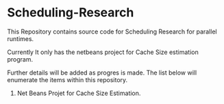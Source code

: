 Scheduling-Research
===================

This Repository contains source code for Scheduling Research for parallel runtimes.

Currently It only has the netbeans project for Cache Size estimation program.

Further details will be added as progres is made. The list below will enumerate the items within this repository.

1.  Net Beans Projet for Cache Size Estimation.
